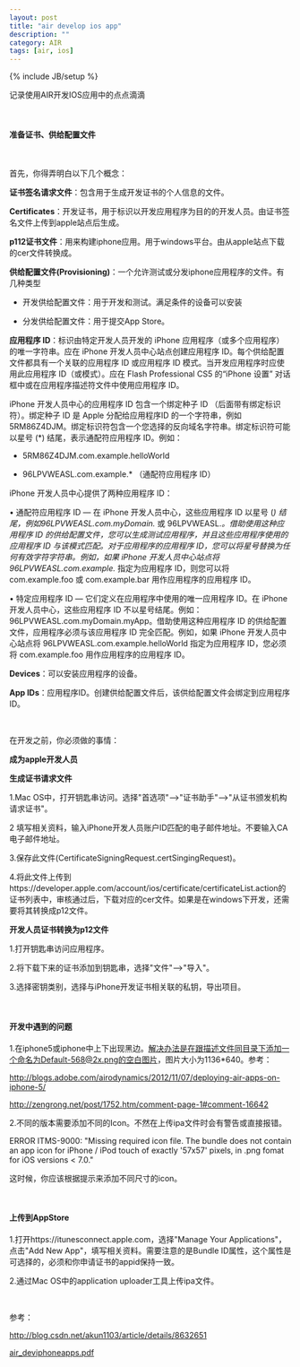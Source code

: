 ```yaml
---
layout: post
title: "air develop ios app"
description: ""
category: AIR
tags: [air, ios]
---
```

{% include JB/setup %}


记录使用AIR开发IOS应用中的点点滴滴

<br/>

#### 准备证书、供给配置文件
<br/>

首先，你得弄明白以下几个概念：

**证书签名请求文件**：包含用于生成开发证书的个人信息的文件。


**Certificates**：开发证书，用于标识以开发应用程序为目的的开发人员。由证书签名文件上传到apple站点后生成。


**p112证书文件**：用来构建iphone应用。用于windows平台。由从apple站点下载的cer文件转换成。



**供给配置文件(Provisioning)**：一个允许测试或分发iphone应用程序的文件。有几种类型

- 开发供给配置文件：用于开发和测试。满足条件的设备可以安装

- 分发供给配置文件：用于提交App Store。


**应用程序 ID**：标识由特定开发人员开发的 iPhone 应用程序（或多个应用程序）的唯一字符串。应在 iPhone 开发人员中心站点创建应用程序 ID。每个供给配置文件都具有一个关联的应用程序 ID 或应用程序 ID 模式。当开发应用程序时应使用此应用程序 ID（或模式）。应在 Flash Professional CS5 的“iPhone 设置” 对话框中或在应用程序描述符文件中使用应用程序 ID。

iPhone 开发人员中心的应用程序 ID 包含一个绑定种子 ID （后面带有绑定标识符）。绑定种子 ID 是 Apple 分配给应用程序ID 的一个字符串，例如 5RM86Z4DJM。绑定标识符包含一个您选择的反向域名字符串。绑定标识符可能以星号 (*) 结尾，表示通配符应用程序 ID。例如：

- 5RM86Z4DJM.com.example.helloWorld

- 96LPVWEASL.com.example.* （通配符应用程序 ID）

iPhone 开发人员中心提供了两种应用程序 ID：

• 通配符应用程序 ID — 在 iPhone 开发人员中心，这些应用程序 ID 以星号 (*) 结尾，例如96LPVWEASL.com.myDomain.* 或 96LPVWEASL.*。借助使用这种应用程序 ID 的供给配置文件，您可以生成测试应用程序，并且这些应用程序使用的应用程序 ID 与该模式匹配。对于应用程序的应用程序 ID，您可以将星号替换为任何有效字符字符串。例如，如果 iPhone 开发人员中心站点将 96LPVWEASL.com.example.* 指定为应用程序 ID，则您可以将 com.example.foo 或 com.example.bar 用作应用程序的应用程序 ID。

• 特定应用程序 ID — 它们定义在应用程序中使用的唯一应用程序 ID。在 iPhone 开发人员中心，这些应用程序 ID 不以星号结尾。例如：96LPVWEASL.com.myDomain.myApp。借助使用这种应用程序 ID 的供给配置文件，应用程序必须与该应用程序 ID 完全匹配。例如，如果 iPhone 开发人员中心站点将 96LPVWEASL.com.example.helloWorld 指定为应用程序 ID，您必须将 com.example.foo 用作应用程序的应用程序 ID。




**Devices**：可以安装应用程序的设备。  


     
**App IDs**：应用程序ID。创建供给配置文件后，该供给配置文件会绑定到应用程序ID。


<br/>

在开发之前，你必须做的事情：

**成为apple开发人员**


**生成证书请求文件**

1.Mac OS中，打开钥匙串访问。选择"首选项"-->"证书助手"-->"从证书颁发机构请求证书"。

2 填写相关资料，输入iPhone开发人员账户ID匹配的电子邮件地址。不要输入CA电子邮件地址。

3.保存此文件(CertificateSigningRequest.certSingingRequest)。

4.将此文件上传到https://developer.apple.com/account/ios/certificate/certificateList.action的证书列表中，审核通过后，下载对应的cer文件。如果是在windows下开发，还需要将其转换成p12文件。


**开发人员证书转换为p12文件**

1.打开钥匙串访问应用程序。

2.将下载下来的证书添加到钥匙串，选择"文件"-->"导入"。

3.选择密钥类别，选择与iPhone开发证书相关联的私钥，导出项目。




<br/>

#### 开发中遇到的问题

1.在iphone5或iphone中上下出现黑边。解决办法是在跟描述文件同目录下添加一个命名为Default-568@2x.png的空白图片，图片大小为1136*640。参考：

http://blogs.adobe.com/airodynamics/2012/11/07/deploying-air-apps-on-iphone-5/

http://zengrong.net/post/1752.htm/comment-page-1#comment-16642


2.不同的版本需要添加不同的Icon。不然在上传ipa文件时会有警告或直接报错。

ERROR ITMS-9000: "Missing required icon file. The bundle does not contain an app icon for iPhone / iPod touch of exactly '57x57' pixels, in .png fomat for iOS versions < 7.0."

这时候，你应该根据提示来添加不同尺寸的icon。



<br/>

#### 上传到AppStore

1.打开https://itunesconnect.apple.com，选择"Manage Your Applications"，点击"Add New App"，填写相关资料。需要注意的是Bundle ID属性，这个属性是可选择的，必须和你申请证书的appid保持一致。

2.通过Mac OS中的application uploader工具上传ipa文件。



<br/>

参考：

http://blog.csdn.net/akun1103/article/details/8632651

[air_deviphoneapps.pdf](http://help.adobe.com/zh_CN/air/build/air_buildingapps.pdf)
